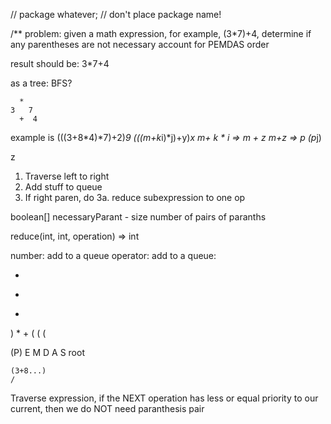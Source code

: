 // package whatever; // don't place package name!

/**
 problem: given a math expression, for example, (3*7)+4, determine if
 any parentheses are not necessary 
 account for PEMDAS order
 
 result should be: 3*7+4
 
 as a tree: BFS?
 
      *
    3   7
      +  4
      
example is (((3+8*4)*7)+2)*9
(((m+k*i)*j)+y)*x
m+ k * i => m + z
m+z => p
(p*j)


 z 
    
1. Traverse left to right
2. Add stuff to queue
3. If right paren, do
  3a. reduce subexpression to one op
    
boolean[]  necessaryParant - size number of pairs of paranths

reduce(int, int, operation) => int

 
 number: add to a queue
 operator: add to a queue: 
 
 *
 +
 *
 )
 *
 +
 (
 (
 (
 
 (P)
 E
 M
 D
 A
 S
      root
      
    (3+8...)
    /
    
    

Traverse expression, if the NEXT operation has less or equal priority
to our current, then we do NOT need paranthesis pair





